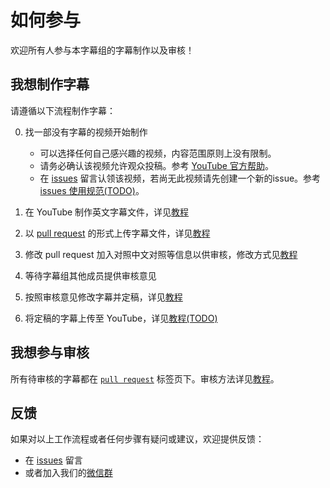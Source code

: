 # 如何参与

欢迎所有人参与本字幕组的字幕制作以及审核！

## 我想制作字幕

请遵循以下流程制作字幕：

0. 找一部没有字幕的视频开始制作
   - 可以选择任何自己感兴趣的视频，内容范围原则上没有限制。
   - 请务必确认该视频允许观众投稿。参考 [YouTube 官方帮助](https://support.google.com/youtube/answer/6054623)。
   - 在 [issues](/../../issues) 留言认领该视频，若尚无此视频请先创建一个新的issue。参考 [issues 使用规范(TODO)](docs/issues-guideline.md)。

1. 在 YouTube 制作英文字幕文件，详见[教程](tutorial/create-subtitle-file.md)

2. 以 [pull request](/../../compare) 的形式上传字幕文件，详见[教程](tutorial/upload-subtitle-pr.md)

3. 修改 pull request 加入对照中文对照等信息以供审核，修改方式见[教程](tutorial/Commit-change.md)

4. 等待字幕组其他成员提供审核意见

5. 按照审核意见修改字幕并定稿，详见[教程](tutorial/Commit-change.md)

6. 将定稿的字幕上传至 YouTube，详见[教程(TODO)](tutorial/upload-subtitle-file.md)

## 我想参与审核

所有待审核的字幕都在 [`pull request`](/../../pulls) 标签页下。审核方法详见[教程](tutorial/review-comment.md)。

## 反馈

如果对以上工作流程或者任何步骤有疑问或建议，欢迎提供反馈：
- 在 [issues](/../../issues) 留言
- 或者加入我们的[微信群](docs/wechat.md)

